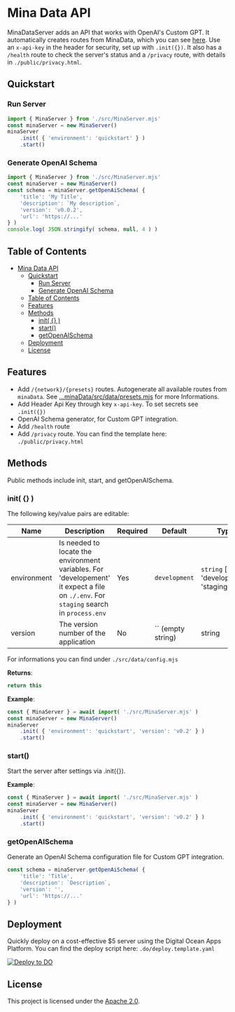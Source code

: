 



# Mina Data API

MinaDataServer adds an API that works with OpenAI's Custom GPT. It automatically creates routes from MinaData, which you can see [here](https://github.com/EasyMina/minaData/blob/main/src/data/presets.mjs). Use an `x-api-key` in the header for security, set up with `.init({})`. It also has a `/health` route to check the server's status and a `/privacy` route, with details in `./public/privacy.html`.


## Quickstart

### Run Server

```js
import { MinaServer } from './src/MinaServer.mjs'
const minaServer = new MinaServer()
minaServer
    .init( { 'environment': 'quickstart' } )
    .start()
```

### Generate OpenAI Schema

```js
import { MinaServer } from './src/MinaServer.mjs'
const minaServer = new MinaServer()
const schema = minaServer.getOpenAiSchema( { 
    'title': 'My Title',
    'description': `My description`,
    'version': 'v0.0.2',
    'url': 'https://...'
} )
console.log( JSON.stringify( schema, null, 4 ) )
```


## Table of Contents

- [Mina Data API](#mina-data-api)
  - [Quickstart](#quickstart)
    - [Run Server](#run-server)
    - [Generate OpenAI Schema](#generate-openai-schema)
  - [Table of Contents](#table-of-contents)
  - [Features](#features)
  - [Methods](#methods)
    - [init( {} )](#init--)
    - [start()](#start)
    - [getOpenAISchema](#getopenaischema)
  - [Deployment](#deployment)
  - [License](#license)

## Features

- Add `/{network}/{presets}` routes. Autogenerate all available routes from `minaData`. See [...minaData/src/data/presets.mjs](https://github.com/EasyMina/minaData/blob/main/src/data/presets.mjs) for more Informations.
- Add Header Api Key through key `x-api-key`. To set secrets see `.init({})`
- OpenAI Schema generator, for Custom GPT integration.
- Add `/health` route
- Add `/privacy` route. You can find the template here: `./public/privacy.html`


## Methods
Public methods include init, start, and getOpenAISchema.


### init( {} )

The following key/value pairs are editable:

| Name         | Description                                       | Required | Default        | Type                                     |
|--------------|---------------------------------------------------|----------|----------------|------------------------------------------|
| environment  | Is needed to locate the environment variables. For 'developement' it expect a file on `./.env`. For `staging` search in `process.env`    | Yes      | `development`  | `string` [ 'development', 'staging' ] |
| version      | The version number of the application             | No       | `` (empty string) | string                                   |

For informations you can find under `./src/data/config.mjs`

**Returns**: 
```js
return this
```


**Example**: 
```js
const { MinaServer } = await import( './src/MinaServer.mjs' )
const minaServer = new MinaServer()
minaServer
    .init( { 'environment': 'quickstart', 'version': 'v0.2' } )
    .start()

```


### start()

Start the server after settings via .init({}).

**Example**: 
```js
const { MinaServer } = await import( './src/MinaServer.mjs' )
const minaServer = new MinaServer()
minaServer
    .init( { 'environment': 'quickstart', 'version': 'v0.2' } )
    .start()

```


### getOpenAISchema

Generate an OpenAI Schema configuration file for Custom GPT integration.

```js
const schema = minaServer.getOpenAiSchema( { 
    'title': 'Title',
    'description': `Description`,
    'version': '',
    'url': 'https://...'
} )
```



## Deployment

Quickly deploy on a cost-effective $5 server using the Digital Ocean Apps Platform. You can find the deploy script here: `.do/deploy.template.yaml`

[![Deploy to DO](https://www.deploytodo.com/do-btn-blue.svg)](https://cloud.digitalocean.com/apps/new?repo=https://github.com/easyMina/minaDataAPI/tree/main)


## License

This project is licensed under the [Apache 2.0](LICENSE).